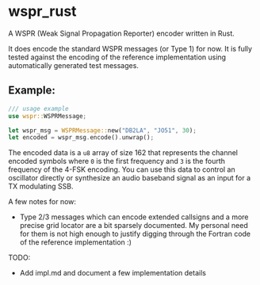 # wspr_rust
A WSPR (Weak Signal Propagation Reporter) encoder written in Rust.

It does encode the standard WSPR messages (or Type 1) for now. It is fully tested against the encoding of the reference implementation using automatically generated test messages.

## Example:
```rust
/// usage example
use wspr::WSPRMessage;

let wspr_msg = WSPRMessage::new("DB2LA", "JO51", 30);
let encoded = wspr_msg.encode().unwrap();
```

The encoded data is a ``u8`` array of size 162 that represents the channel encoded symbols where ``0`` is the first frequency and ``3`` is the fourth frequency of the 4-FSK encoding. You can use this data to control an oscillator directly or synthesize an audio baseband signal as an input for a TX modulating SSB.

 A few notes for now:
* Type 2/3 messages which can encode extended callsigns and a more precise grid locator are a bit sparsely documented. My personal need for them is not high enough to justify digging through the Fortran code of the reference implementation :)

TODO:
* Add impl.md and document a few implementation details